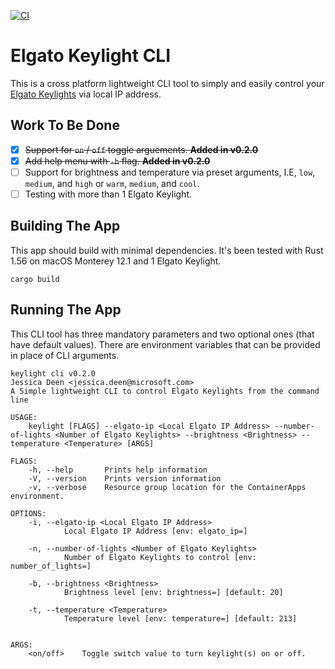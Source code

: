 [![CI](https://github.com/jldeen/keylight-cli/actions/workflows/build-ci.yml/badge.svg)](https://github.com/jldeen/keylight-cli/actions/workflows/build-ci.yml)

# Elgato Keylight CLI

This is a cross platform lightweight CLI tool to simply and easily control your [Elgato Keylights](https://www.elgato.com/key-light) via local IP address. 

## Work To Be Done

- [X] ~~Support for `on` / `off` toggle arguements. **Added in v0.2.0**~~
- [X] ~~Add help menu with `-h` flag. **Added in v0.2.0**~~
- [ ] Support for brightness and temperature via preset arguments, I.E, `low`, `medium`, and `high` or `warm`, `medium`, and `cool`.
- [ ] Testing with more than 1 Elgato Keylight.

## Building The App

This app should build with minimal dependencies.  It's been tested with Rust 1.56 on macOS Monterey 12.1 and 1 Elgato Keylight.

`cargo build`

## Running The App

This CLI tool has three mandatory parameters and two optional ones (that have default values).  There are environment variables that can be provided in place of CLI arguments.

```
keylight cli v0.2.0
Jessica Deen <jessica.deen@microsoft.com>
A Simple lightweight CLI to control Elgato Keylights from the command line

USAGE:
    keylight [FLAGS] --elgato-ip <Local Elgato IP Address> --number-of-lights <Number of Elgato Keylights> --brightness <Brightness> --temperature <Temperature> [ARGS]

FLAGS:
    -h, --help       Prints help information
    -V, --version    Prints version information
    -v, --verbose    Resource group location for the ContainerApps environment.

OPTIONS:
    -i, --elgato-ip <Local Elgato IP Address>
            Local Elgato IP Address [env: elgato_ip=]

    -n, --number-of-lights <Number of Elgato Keylights>
            Number of Elgato Keylights to control [env: number_of_lights=]

    -b, --brightness <Brightness>
            Brightness level [env: brightness=] [default: 20]

    -t, --temperature <Temperature>
            Temperature level [env: temperature=] [default: 213]


ARGS:
    <on/off>    Toggle switch value to turn keylight(s) on or off.
```
